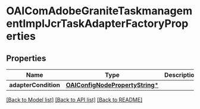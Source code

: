 # OAIComAdobeGraniteTaskmanagementImplJcrTaskAdapterFactoryProperties

## Properties
Name | Type | Description | Notes
------------ | ------------- | ------------- | -------------
**adapterCondition** | [**OAIConfigNodePropertyString***](OAIConfigNodePropertyString.md) |  | [optional] 

[[Back to Model list]](../README.md#documentation-for-models) [[Back to API list]](../README.md#documentation-for-api-endpoints) [[Back to README]](../README.md)


